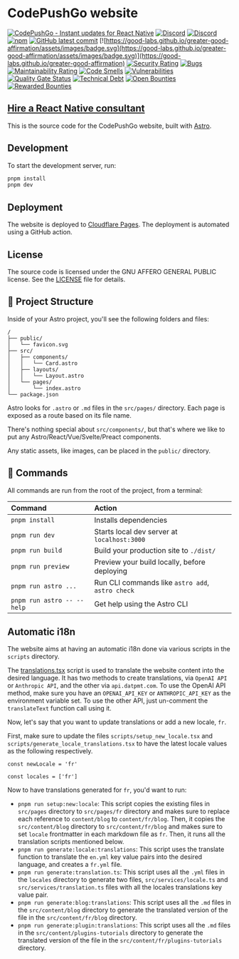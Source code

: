 # CodePushGo website

<a href="https://codepushgo.com/"><img src='https://raw.githubusercontent.com/Cap-go/codepushgo/main/assets/codepushgo_banner.png' alt='CodePushGo - Instant updates for React Native'/></a>
[![Discord](https://badgen.net/badge/icon/discord?icon=discord&label)](https://discord.com/invite/VnYRvBfgA6)
<a href="https://discord.com/invite/VnYRvBfgA6"><img src="https://img.shields.io/discord/912707985829163099?color=%237289DA&label=Discord" alt="Discord">
[![npm](https://img.shields.io/npm/dm/@codepushgo/website)](https://www.npmjs.com/package/@codepushgo/website)
[![GitHub latest commit](https://badgen.net/github/last-commit/Cap-go/website/main)](https://GitHub.com/Cap-go/website/commit/)
[![https://good-labs.github.io/greater-good-affirmation/assets/images/badge.svg](https://good-labs.github.io/greater-good-affirmation/assets/images/badge.svg)](https://good-labs.github.io/greater-good-affirmation)
[![Security Rating](https://sonarcloud.io/api/project_badges/measure?project=Cap-go_website&metric=security_rating)](https://sonarcloud.io/summary/new_code?id=Cap-go_website)
[![Bugs](https://sonarcloud.io/api/project_badges/measure?project=Cap-go_website&metric=bugs)](https://sonarcloud.io/summary/new_code?id=Cap-go_website)
[![Maintainability Rating](https://sonarcloud.io/api/project_badges/measure?project=Cap-go_website&metric=sqale_rating)](https://sonarcloud.io/summary/new_code?id=Cap-go_website)
[![Code Smells](https://sonarcloud.io/api/project_badges/measure?project=Cap-go_website&metric=code_smells)](https://sonarcloud.io/summary/new_code?id=Cap-go_website)
[![Vulnerabilities](https://sonarcloud.io/api/project_badges/measure?project=Cap-go_website&metric=vulnerabilities)](https://sonarcloud.io/summary/new_code?id=Cap-go_website)
[![Quality Gate Status](https://sonarcloud.io/api/project_badges/measure?project=Cap-go_website&metric=alert_status)](https://sonarcloud.io/summary/new_code?id=Cap-go_website)
[![Technical Debt](https://sonarcloud.io/api/project_badges/measure?project=Cap-go_website&metric=sqale_index)](https://sonarcloud.io/summary/new_code?id=Cap-go_website)
[![Open Bounties](https://img.shields.io/endpoint?url=https%3A%2F%2Fconsole.algora.io%2Fapi%2Fshields%2FCodePushGo%2Fbounties%3Fstatus%3Dopen)](https://console.algora.io/org/CodePushGo/bounties?status=open)
[![Rewarded Bounties](https://img.shields.io/endpoint?url=https%3A%2F%2Fconsole.algora.io%2Fapi%2Fshields%2FCodePushGo%2Fbounties%3Fstatus%3Dcompleted)](https://console.algora.io/org/CodePushGo/bounties?status=completed)

<h2><a href="https://codepushgo.com/consulting/">Hire a React Native consultant</a></h2>

This is the source code for the CodePushGo website, built with [Astro](https://astro.build/).

## Development

To start the development server, run:

```sh
pnpm install
pnpm dev
```

## Deployment

The website is deployed to [Cloudflare Pages](https://pages.cloudflare.com/). The deployment is automated using a GitHub action.

## License

The source code is licensed under the GNU AFFERO GENERAL PUBLIC license. See the [LICENSE](LICENSE) file for details.

## 🚀 Project Structure

Inside of your Astro project, you'll see the following folders and files:

```
/
├── public/
│   └── favicon.svg
├── src/
│   ├── components/
│   │   └── Card.astro
│   ├── layouts/
│   │   └── Layout.astro
│   └── pages/
│       └── index.astro
└── package.json
```

Astro looks for `.astro` or `.md` files in the `src/pages/` directory. Each page is exposed as a route based on its file name.

There's nothing special about `src/components/`, but that's where we like to put any Astro/React/Vue/Svelte/Preact components.

Any static assets, like images, can be placed in the `public/` directory.

## 🧞 Commands

All commands are run from the root of the project, from a terminal:

| Command                   | Action                                           |
| :------------------------ | :----------------------------------------------- |
| `pnpm install`             | Installs dependencies                            |
| `pnpm run dev`             | Starts local dev server at `localhost:3000`      |
| `pnpm run build`           | Build your production site to `./dist/`          |
| `pnpm run preview`         | Preview your build locally, before deploying     |
| `pnpm run astro ...`       | Run CLI commands like `astro add`, `astro check` |
| `pnpm run astro -- --help` | Get help using the Astro CLI                     |

## Automatic i18n

The website aims at having an automatic i18n done via various scripts in the `scripts` directory.

The [translations.tsx](./scripts/translations.tsx) script is used to translate the website content into the desired language. It has two methods to create translations, via `OpenAI API` or `Anthropic API`, and the other via `api.datpmt.com`. To use the OpenAI API method, make sure you have an `OPENAI_API_KEY` or `ANTHROPIC_API_KEY` as the environment variable set. To use the other API, just un-comment the `translateText` function call using it.

Now, let's say that you want to update translations or add a new locale, `fr`.

First, make sure to update the files `scripts/setup_new_locale.tsx` and `scripts/generate_locale_translations.tsx` to have the latest locale values as the following respectively.

```tsx
const newLocale = 'fr'
```

```tsx
const locales = ['fr']
```

Now to have translations generated for `fr`, you'd want to run:

- `pnpm run setup:new:locale`: This script copies the existing files in `src/pages` directory to `src/pages/fr` directory and makes sure to replace each reference to `content/blog` to `content/fr/blog`. Then, it copies the `src/content/blog` directory to `src/content/fr/blog` and makes sure to set `locale` frontmatter in each markdown file as `fr`. Then, it runs all the translation scripts mentioned below.
- `pnpm run generate:locale:translations`: This script uses the translate function to translate the `en.yml` key value pairs into the desired language, and creates a `fr.yml` file.
- `pnpm run generate:translation.ts`: This script uses all the `.yml` files in the `locales` directory to generate two files, `src/services/locale.ts` and `src/services/translation.ts` files with all the locales translations key value pair.
- `pnpm run generate:blog:translations`: This script uses all the `.md` files in the `src/content/blog` directory to generate the translated version of the file in the `src/content/fr/blog` directory.
- `pnpm run generate:plugin:translations`: This script uses all the `.md` files in the `src/content/plugins-tutorials` directory to generate the translated version of the file in the `src/content/fr/plugins-tutorials` directory.
